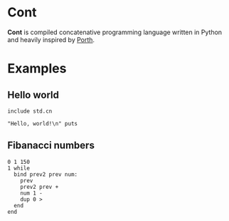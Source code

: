 # Cont

__Cont__ is compiled concatenative programming language written in Python and heavily inspired by [Porth](https://gitlab.com/tsoding/porth).  

# Examples
## Hello world
```
include std.cn

"Hello, world!\n" puts
```

## Fibanacci numbers
```
0 1 150 
1 while
  bind prev2 prev num:
    prev
    prev2 prev +
    num 1 -
    dup 0 >
  end
end 
```
